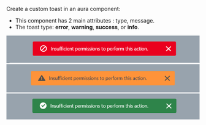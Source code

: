 Create a custom toast in an aura component: 
- This component has 2 main attributes : type, message.
- The toast type: **error**, **warning**, **success**, or **info**.

<p align="center">
  <img  src="https://github.com/JPVBMR/Salesforce/blob/main/Resources/Screenshots/Capture.PNG?raw=true">
  <img  src="https://github.com/JPVBMR/Salesforce/blob/main/Resources/Screenshots/Capture1.PNG?raw=true">
  <img  src="https://github.com/JPVBMR/Salesforce/blob/main/Resources/Screenshots/Capture2.PNG?raw=true">
</p>
